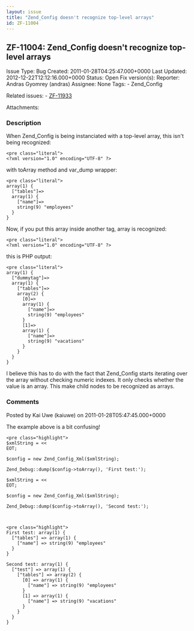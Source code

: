 ```yaml
---
layout: issue
title: "Zend_Config doesn't recognize top-level arrays"
id: ZF-11004
---
```


ZF-11004: Zend\_Config doesn't recognize top-level arrays
---------------------------------------------------------

 Issue Type: Bug Created: 2011-01-28T04:25:47.000+0000 Last Updated: 2012-12-22T12:12:16.000+0000 Status: Open Fix version(s): 
 Reporter:  Andras Gyomrey (andras)  Assignee:  None  Tags: - Zend\_Config
 
 Related issues: - [ZF-11933](/issues/browse/ZF-11933)
 
 Attachments: 
### Description

When Zend\_Config is being instanciated with a top-level array, this isn't being recognized:

 
    <pre class="literal">
    <?xml version="1.0" encoding="UTF-8" ?>


with toArray method and var\_dump wrapper:

 
    <pre class="literal">
    array(1) {
      ["tables"]=>
      array(1) {
        ["name"]=>
        string(9) "employees"
      }
    }


Now, if you put this array inside another tag, array is recognized:

 
    <pre class="literal">
    <?xml version="1.0" encoding="UTF-8" ?>


this is PHP output:

 
    <pre class="literal">
    array(1) {
      ["dummytag"]=>
      array(1) {
        ["tables"]=>
        array(2) {
          [0]=>
          array(1) {
            ["name"]=>
            string(9) "employees"
          }
          [1]=>
          array(1) {
            ["name"]=>
            string(9) "vacations"
          }
        }
      }
    }


I believe this has to do with the fact that Zend\_Config starts iterating over the array without checking numeric indexes. It only checks whether the value is an array. This make child nodes to be recognized as arrays.

 

 

### Comments

Posted by Kai Uwe (kaiuwe) on 2011-01-28T05:47:45.000+0000

The example above is a bit confusing!

 
    <pre class="highlight">
    $xmlString = <<
    EOT;
     
    $config = new Zend_Config_Xml($xmlString);
    
    Zend_Debug::dump($config->toArray(), 'First test:');
    
    $xmlString = <<
    EOT;
     
    $config = new Zend_Config_Xml($xmlString);
    
    Zend_Debug::dump($config->toArray(), 'Second test:');


 
    <pre class="highlight">
    First test: array(1) {
      ["tables"] => array(1) {
        ["name"] => string(9) "employees"
      }
    }
    
    Second test: array(1) {
      ["test"] => array(1) {
        ["tables"] => array(2) {
          [0] => array(1) {
            ["name"] => string(9) "employees"
          }
          [1] => array(1) {
            ["name"] => string(9) "vacations"
          }
        }
      }
    }
    


 

 